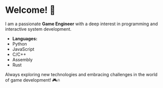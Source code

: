 # Welcome! 👋

I am a passionate **Game Engineer** with a deep interest in programming and interactive system development.

- **Languages:**
- Python
- JavaScript
- C/C++
- Assembly
- Rust

Always exploring new technologies and embracing challenges in the world of game development! 🎮🔥
